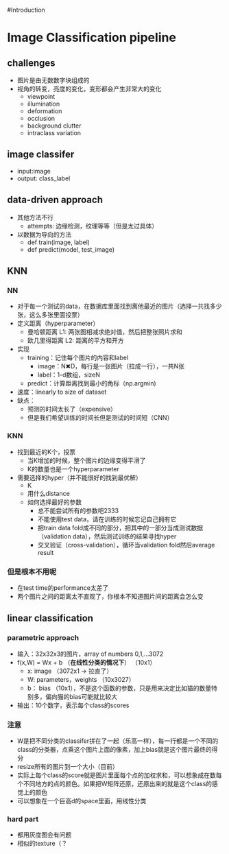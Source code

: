 #Introduction

# Image Classification pipeline
## challenges 
* 图片是由无数数字块组成的
* 视角的转变，亮度的变化，变形都会产生非常大的变化
	* viewpoint
	* illumination
	* deformation
	* occlusion
	* background clutter
	* intraclass variation

## image classifer
* input:image
* output: class_label

## data-driven approach
* 其他方法不行
	* attempts: 边缘检测，纹理等等（但是太过具体）
* 以数据为导向的方法
	* def train(image, label)
	* def predict(model, test_image)

## KNN
### NN
* 对于每一个测试的data，在数据库里面找到离他最近的图片（选择一共找多少张，这么多张里面投票）
* 定义距离（hyperparameter）
	* 曼哈顿距离 L1: 两张图相减求绝对值，然后把整张照片求和
	* 欧几里得距离 L2: 距离的平方和开方
* 实现
	* training：记住每个图片的内容和label
		* image：N✖D，每行是一张图片（拉成一行），一共N张
		* label：1-d数组，sizeN
	* predict：计算距离找到最小的角标（np.argmin)
* 速度：linearly to size of dataset
* 缺点：
	* 预测的时间太长了（expensive）
	* 但是我们希望训练的时间长但是测试的时间短（CNN）

### KNN
* 找到最近的K个，投票
	* 当K增加的时候，整个图片的边缘变得平滑了
	* K的数量也是一个hyperparameter
* 需要选择的hyper（并不能很好的找到最优解）
	* K
	* 用什么distance
	* 如何选择最好的参数
		* 总不能尝试所有的参数吧2333
		* 不能使用test data，请在训练的时候忘记自己拥有它
		* 把train data fold成不同的部分，把其中的一部分当成测试数据（validation data），然后测试训练的结果寻找hyper
		* 交叉验证（cross-validation），循环当validation fold然后average result

### 但是根本不用呢
* 在test time的performance太差了
* 两个图片之间的距离太不直观了，你根本不知道图片间的距离会怎么变

## linear classification
### parametric approach
* 输入：32x32x3的图片，array of numbers 0,1,...3072
* f(x,W) = Wx + b （**在线性分类的情况下**） （10x1）
	* x: image （3072x1 -> 拉直了）
	* W: parameters，weights （10x3027）
	* b： bias （10x1），不是这个函数的参数，只是用来决定比如猫的数量特别多，偏向猫的bias可能就比较大
* 输出：10个数字，表示每个class的scores

### 注意
* W是把不同分类的classifer拼在了一起（乐高一样），每一行都是一个不同的class的分类器，点乘这个图片上面的像素，加上bias就是这个图片最终的得分
* resize所有的图片到一个大小（目前）
* 实际上每个class的score就是图片里面每个点的加权求和，可以想象成在数每个不同地方的点的颜色。如果把W矩阵还原，还原出来的就是这个class的感觉上的颜色
* 可以想象在一个巨高d的space里面，用线性分类

### hard part
* 都用灰度图会有问题
* 相似的texture（？